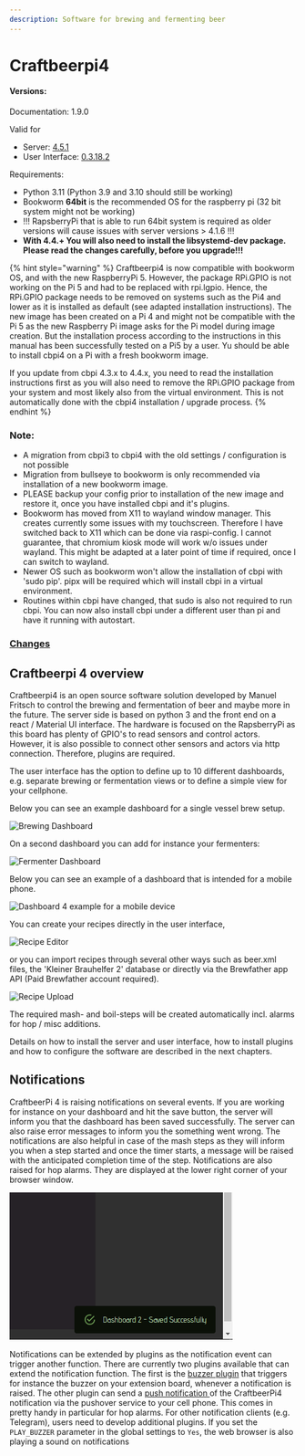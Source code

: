 ```yaml
---
description: Software for brewing and fermenting beer
---
```


# Craftbeerpi4

#### Versions:

Documentation: 1.9.0

Valid for 
- Server: [4.5.1](https://pypi.org/project/cbpi4/)
- User Interface: [0.3.18.2](https://pypi.org/project/cbpi4gui/)

Requirements:
- Python 3.11 (Python 3.9 and 3.10 should still be working)
- Bookworm <strong>64bit</strong> is the recommended OS for the raspberry pi (32 bit system might not be working)
- !!! RapsberryPi that is able to run 64bit system is required as older versions will cause issues with server versions > 4.1.6 !!!
- <strong>With 4.4.+ You will also need to install the libsystemd-dev package. Please read the changes carefully, before you upgrade!!!</strong>

{% hint style="warning" %}
Craftbeerpi4 is now compatible with bookworm OS, and with the new RaspberryPi 5. However, the package RPi.GPIO is not working on the Pi 5 and had to be replaced with rpi.lgpio. Hence, the RPi.GPIO package needs to be removed on systems such as the Pi4 and lower as it is installed as default (see adapted installation instructions). The new image has been created on a Pi 4 and might not be compatible with the Pi 5 as the new Raspberry Pi image asks for the Pi model during image creation. But the installation process according to the instructions in this manual has been successfully tested on a Pi5 by a user. Yu should be able to install cbpi4 on a Pi with a fresh bookworm image.

If you update from cbpi 4.3.x to 4.4.x, you need to read the installation instructions first as you will also need to remove the RPi.GPIO package from your system and most likely also from the virtual environment. This is not automatically done with the cbpi4 installation / upgrade process.
{% endhint %}

### Note:
- A migration from cbpi3 to cbpi4 with the old settings / configuration is not possible
- Migration from bullseye to bookworm is only recommended via installation of a new bookworm image.
- PLEASE backup your config prior to installation of the new image and restore it, once you have installed cbpi and it's plugins.
- Bookworm has moved from X11 to wayland window manager. This creates currently some issues with my touchscreen. Therefore I have switched back to X11 which can be done via raspi-config. I cannot guarantee, that chromium kiosk mode will work w/o issues under wayland. This might be adapted at a later point of time if required, once I can switch to wayland.
- Newer OS such as bookworm won't allow the installation of cbpi with 'sudo pip'. pipx will be required which will install cbpi in a virtual environment.
- Routines within cbpi have changed, that sudo is also not required to run cbpi. You can now also install cbpi under a different user than pi and have it running with autostart.

### [Changes](master/Changes.md)

## Craftbeerpi 4 overview

Craftbeerpi4 is an open source software solution developed by Manuel Fritsch to control the brewing and fermentation of beer and maybe more in the future. The server side is based on python 3 and the front end on a react / Material UI interface. The hardware is focused on the RapsberryPi as this board has plenty of GPIO's to read sensors and control actors. However, it is also possible to connect other sensors and actors via http connection. Therefore, plugins are required.

The user interface has the option to define up to 10 different dashboards, e.g. separate brewing or fermentation views or to define a simple view for your cellphone.

Below you can see an example dashboard for a single vessel brew setup.

![Brewing Dashboard](.gitbook/assets/cbpi4\_brew.png)

On a second dashboard you can add for instance your fermenters:

![Fermenter Dashboard](.gitbook/assets/cbp4\_ferment.png)

Below you can see an example of a dashboard that is intended for a mobile phone.

![Dashboard 4 example for a mobile device](.gitbook/assets/cbpi\_mobile\_dashboard.jpg)

You can create your recipes directly in the user interface,

![Recipe Editor](.gitbook/assets/cbpi4\_mash\_profile.png)

or you can import recipes through several other ways such as beer.xml files, the 'Kleiner Brauhelfer 2' database or directly via the Brewfather app API (Paid Brewfather account required).

![Recipe Upload](.gitbook/assets/cbpi4\_recipe\_upload.png)

The required mash- and boil-steps will be created automatically incl. alarms for hop / misc additions.

Details on how to install the server and user interface, how to install plugins and how to configure the software are described in the next chapters.

## Notifications

CraftbeerPi 4 is raising notifications on several events. If you are working for instance on your dashboard and hit the save button, the server will inform you that the dashboard has been saved successfully. The server can also raise error messages to inform you the something went wrong. The notifications are also helpful in case of the mash steps as they will inform you when a step started and once the timer starts, a message will be raised with the anticipated completion time of the step. Notifications are also raised for hop alarms. They are displayed at the lower right corner of your browser window.

![CraftbeerPi 4 Notification in browser window](.gitbook/assets/cbpi4-notofocation.png)

Notifications can be extended by plugins as the notification event can trigger another function. There are currently two plugins available that can extend the notification function. The first is the [buzzer plugin](https://github.com/PiBrewing/cbpi4-buzzer) that triggers for instance the buzzer on your extension board, whenever a notification is raised. The other plugin can send a [push notification ](https://github.com/PiBrewing/cbpi4-PushOver)of the CraftbeerPi4 notification via the pushover service to your cell phone. This comes in pretty handy in particular for hop alarms. For other notification clients (e.g. Telegram), users need to develop additional plugins. If you set the `PLAY_BUZZER` parameter in the global settings to `Yes`, the web browser is also playing a sound on notifications
